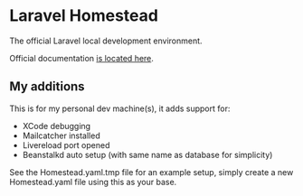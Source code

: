 # Laravel Homestead

The official Laravel local development environment.

Official documentation [is located here](http://laravel.com/docs/homestead?version=4.2).

## My additions

This is for my personal dev machine(s), it adds support for:

* XCode debugging
* Mailcatcher installed
* Livereload port opened
* Beanstalkd auto setup (with same name as database for simplicity)

See the Homestead.yaml.tmp file for an example setup, simply create a new Homestead.yaml file using this as your base.
